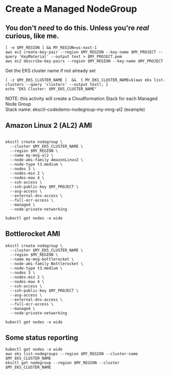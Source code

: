 # Create a Managed NodeGroup 

## You don't *need* to do this.  Unless you're *real* curious, like me.  
```
[ -e $MY_REGION ] && MY_REGION=us-east-1
aws ec2 create-key-pair --region $MY_REGION --key-name $MY_PROJECT --query 'KeyMaterial' --output text > $MY_PROJECT.pem
aws ec2 describe-key-pairs --region $MY_REGION --key-name $MY_PROJECT 
```

Get the EKS cluster name if not already set
```
[ -z $MY_EKS_CLUSTER_NAME ]  &&  { MY_EKS_CLUSTER_NAME=$(aws eks list-clusters --query 'clusters' --output text); }
echo "EKS Cluster: $MY_EKS_CLUSTER_NAME"
```

NOTE: this activity will create a Cloudformation Stack for each Managed Node Group  
Stack name: eksctl-codedemo-nodegroup-my-mng-al2 (example)

## Amazon Linux 2 (AL2) AMI
```

eksctl create nodegroup \
  --cluster $MY_EKS_CLUSTER_NAME \
  --region $MY_REGION \
  --name my-mng-al2 \
  --node-ami-family AmazonLinux2 \
  --node-type t3.medium \
  --nodes 3 \
  --nodes-min 2 \
  --nodes-max 4 \
  --ssh-access \
  --ssh-public-key $MY_PROJECT \
  --asg-access \
  --external-dns-access \
  --full-ecr-access \
  --managed \
  --node-private-networking

kubectl get nodes -o wide
```

## Bottlerocket AMI
```
eksctl create nodegroup \
  --cluster $MY_EKS_CLUSTER_NAME \
  --region $MY_REGION \
  --name my-mng-bottlerocket \
  --node-ami-family Bottlerocket \
  --node-type t3.medium \
  --nodes 3 \
  --nodes-min 2 \
  --nodes-max 4 \
  --ssh-access \
  --ssh-public-key $MY_PROJECT \
  --asg-access \
  --external-dns-access \
  --full-ecr-access \
  --managed \
  --node-private-networking

kubectl get nodes -o wide
```

## Some status reporting
```
kubectl get nodes -o wide
aws eks list-nodegroups --region $MY_REGION --cluster-name $MY_EKS_CLUSTER_NAME
eksctl get nodegroup --region $MY_REGION --cluster $MY_EKS_CLUSTER_NAME
```
